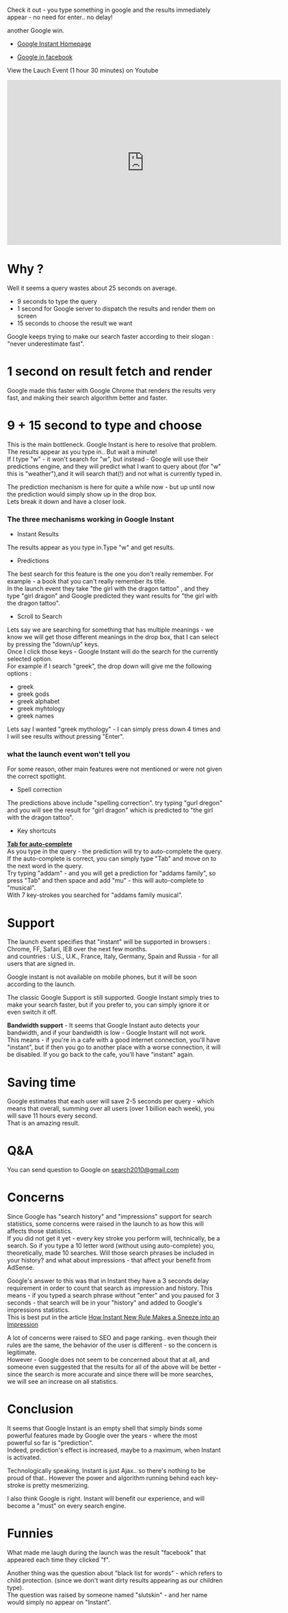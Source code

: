 Check it out - you type something in google and the results immediately appear - no need for enter.. no delay!  

another Google win.  

*   [Google Instant Homepage](http://www.google.com/instant/#utm_campaign=launch&utm_medium=van&utm_source=instant)  

*   [Google in facebook](http://www.facebook.com/#!/Google)  

View the Lauch Event (1 hour 30 minutes) on Youtube  

<object width="640" height="385"><param name="movie" value="http://www.youtube.com/v/i0eMHRxlJ2c?fs=1&amp;hl=en_US&amp;color1=0x402061&amp;color2=0x9461ca"><param name="allowFullScreen" value="true"><param name="allowscriptaccess" value="always"><embed src="http://www.youtube.com/v/i0eMHRxlJ2c?fs=1&amp;hl=en_US&amp;color1=0x402061&amp;color2=0x9461ca" type="application/x-shockwave-flash" allowscriptaccess="always" allowfullscreen="true" width="640" height="385"></object>  

# Why ?

Well it seems a query wastes about 25 seconds on average.  
*   9 seconds to type the query  
*   1 second for Google server to dispatch the results and render them on screen  
*   15 seconds to choose the result we want  

Google keeps trying to make our search faster according to their slogan : "never underestimate fast".  

# 1 second on result fetch and render

Google made this faster with Google Chrome that renders the results very fast, and making their search algorithm better and faster.  

# 9 + 15 second to type and choose

This is the main bottleneck. Google Instant is here to resolve that problem.  
The results appear as you type in.. But wait a minute!  
If I type "w" - it won't search for "w", but instead - Google will use their predictions engine, and they will predict what I want to query about (for "w" this is "weather"),and it will search that(!) and not what is currently typed in.  

The prediction mechanism is here for quite a while now - but up until now the prediction would simply show up in the drop box.  
Lets break it down and have a closer look.  

### The three mechanisms working in Google Instant

*   Instant Results  

The results appear as you type in.Type "w" and get results.  

*   Predictions  

The best search for this feature is the one you don't really remember. For example - a book that you can't really remember its title.  
In the launch event they take "the girl with the dragon tattoo" , and they type "girl dragon" and Google predicted they want results for "the girl with the dragon tattoo".  

*   Scroll to Search  

Lets say we are searching for something that has multiple meanings - we know we will get those different meanings in the drop box, that I can select by pressing the "down/up" keys.  
Once I click those keys - Google Instant will do the search for the currently selected option.  
For example if I search "greek", the drop down will give me the following options :  
*   greek  
*   greek gods  
*   greek alphabet  
*   greek myhtology  
*   greek names  

Lets say I wanted "greek mythology" - I can simply press down 4 times and I will see results without pressing "Enter".  

### what the launch event won't tell you

For some reason, other main features were not mentioned or were not given the correct spotlight.  

*   Spell correction  

The predictions above include "spelling correction". try typing "gurl dregon" and you will see the result for "girl dragon" which is predicted to "the girl with the dragon tattoo".  

*   Key shortcuts  

**<u>Tab for auto-complete</u>**  
As you type in the query - the prediction will try to auto-complete the query. If the auto-complete is correct, you can simply type "Tab" and move on to the next word in the query.  
Try typing "addam" - and you will get a prediction for "addams family", so press "Tab" and then space and add "mu" - this will auto-complete to "musical".  
With 7 key-strokes you searched for "addams family musical".  

# Support

The launch event specifies that "instant" will be supported in browsers : Chrome, FF, Safari, IE8 over the next few months.  
and countries : U.S., U.K., France, Italy, Germany, Spain and Russia - for all users that are signed in.  

Google instant is not available on mobile phones, but it will be soon according to the launch.  

The classic Google Support is still supported. Google Instant simply tries to make your search faster, but if you prefer to, you can simply ignore it or even switch it off.  

**Bandwidth support** - It seems that Google Instant auto detects your bandwidth, and if your bandwidth is low - Google Instant will not work.  
This means - if you're in a cafe with a good internet connection, you'll have "instant", but if then you go to another place with a worse connection, it will be disabled. If you go back to the cafe, you'll have "instant" again.  

# Saving time

Google estimates that each user will save 2-5 seconds per query - which means that overall, summing over all users (over 1 billion each week), you will save 11 hours every second.  
That is an amazing result.  

# Q&A

You can send question to Google on search2010@gmail.com  

# Concerns

Since Google has "search history" and "impressions" support for search statistics, some concerns were raised in the launch to as how this will affects those statistics.  
If you did not get it yet - every key stroke you perform will, technically, be a search. So if you type a 10 letter word (without using auto-complete) you, theoretically, made 10 searches. Will those search phrases be included in your history? and what about impressions - that affect your benefit from AdSense.  

Google's answer to this was that in Instant they have a 3 seconds delay requirement in order to count that search as impression and history. This means - if you typed a search phrase without "enter" and you paused for 3 seconds - that search will be in your "history" and added to Google's impressions statistics.  
This is best put in the article [How Instant New Rule Makes a Sneeze into an Impression](http://www.fastcompany.com/1687976/google-instant-impressions-3-seconds-sneeze)  

A lot of concerns were raised to SEO and page ranking.. even though their rules are the same, the behavior of the user is different - so the concern is legitimate.  
However - Google does not seem to be concerned about that at all, and someone even suggested that the results for all of the above will be better - since the search is more accurate and since there will be more searches, we will see an increase on all statistics.  

# Conclusion

It seems that Google Instant is an empty shell that simply binds some powerful features made by Google over the years - where the most powerful so far is "prediction".  
Indeed, prediction's effect is increased, maybe to a maximum, when Instant is activated.  

Technologically speaking, Instant is just Ajax.. so there's nothing to be proud of that.. However the power and algorithm running behind each key-stroke is pretty mesmerizing.  

I also think Google is right. Instant will benefit our experience, and will become a "must" on every search engine.  

# Funnies

What made me laugh during the launch was the result "facebook" that appeared each time they clicked "f".  

Another thing was the question about "black list for words" - which refers to child protection. (since we don't want dirty results appearing as our children type).  
The question was raised by someone named "slutskin" - and her name would simply no appear on "Instant".